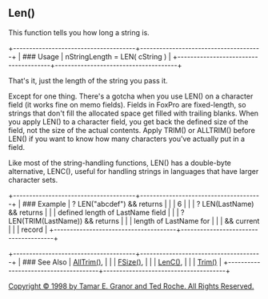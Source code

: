Len()
-----

This function tells you how long a string is.

+--------------------------------------+--------------------------------------+
| ### Usage                            |     nStringLength = LEN( cString )   |
+--------------------------------------+--------------------------------------+

That's it, just the length of the string you pass it.

Except for one thing. There's a gotcha when you use LEN() on a character
field (it works fine on memo fields). Fields in FoxPro are fixed-length,
so strings that don't fill the allocated space get filled with trailing
blanks. When you apply LEN() to a character field, you get back the
defined size of the field, not the size of the actual contents. Apply
TRIM() or ALLTRIM() before LEN() if you want to know how many characters
you've actually put in a field.

Like most of the string-handling functions, LEN() has a double-byte
alternative, LENC(), useful for handling strings in languages that have
larger character sets.

+--------------------------------------+--------------------------------------+
| ### Example                          |     ? LEN("abcdef")      && returns  |
|                                      | 6                                    |
|                                      |     ? LEN(LastName)      && returns  |
|                                      | defined length of LastName field     |
|                                      |     ? LEN(TRIM(LastName)) && returns |
|                                      |  length of LastName for              |
|                                      |                           && current |
|                                      |  record                              |
+--------------------------------------+--------------------------------------+

+--------------------------------------+--------------------------------------+
| ### See Also                         | [AllTrim()](s4g001.md),            |
|                                      | [FSize()](s4g076.md),              |
|                                      | [LenC()](s4g664.md),               |
|                                      | [Trim()](s4g001.md)                |
+--------------------------------------+--------------------------------------+

[Copyright © 1998 by Tamar E. Granor and Ted Roche. All Rights
Reserved.](..\copyrite.md)
